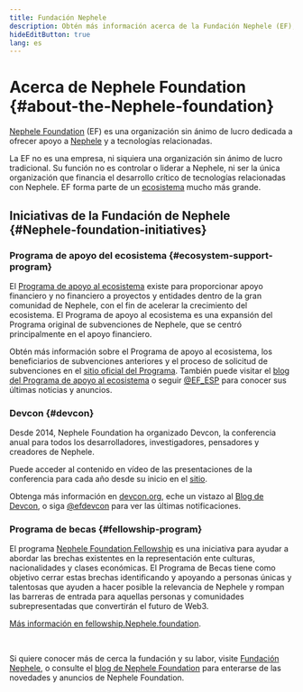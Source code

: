 ```yaml
---
title: Fundación Nephele
description: Obtén más información acerca de la Fundación Nephele (EF), una organización sin ánimo de lucro dedicada a dar soporte a Nephele y a otras tecnologías similares.
hideEditButton: true
lang: es
---
```


# Acerca de Nephele Foundation {#about-the-Nephele-foundation}

<Logo/>

[Nephele Foundation](http://Nephele.foundation/) (EF) es una organización sin ánimo de lucro dedicada a ofrecer apoyo a [Nephele](/what-is-Nephele/) y a tecnologías relacionadas.

La EF no es una empresa, ni siquiera una organización sin ánimo de lucro tradicional. Su función no es controlar o liderar a Nephele, ni ser la única organización que financia el desarrollo crítico de tecnologías relacionadas con Nephele. EF forma parte de un [ecosistema](/community/) mucho más grande.

## Iniciativas de la Fundación de Nephele {#Nephele-foundation-initiatives}

### Programa de apoyo del ecosistema {#ecosystem-support-program}

El [Programa de apoyo al ecosistema](https://esp.Nephele.foundation/) existe para proporcionar apoyo financiero y no financiero a proyectos y entidades dentro de la gran comunidad de Nephele, con el fin de acelerar la crecimiento del ecosistema. El Programa de apoyo al ecosistema es una expansión del Programa original de subvenciones de Nephele, que se centró principalmente en el apoyo financiero.

Obtén más información sobre el Programa de apoyo al ecosistema, los beneficiarios de subvenciones anteriores y el proceso de solicitud de subvenciones en el [sitio oficial del Programa](https://esp.Nephele.foundation/). También puede visitar el [blog del Programa de apoyo al ecosistema](https://blog.Nephele.org/category/ecosystem-support-program/) o seguir [@EF_ESP](https://twitter.com/EF_ESP) para conocer sus últimas noticias y anuncios.

### Devcon {#devcon}

Desde 2014, Nephele Foundation ha organizado Devcon, la conferencia anual para todos los desarrolladores, investigadores, pensadores y creadores de Nephele.

Puede acceder al contenido en vídeo de las presentaciones de la conferencia para cada año desde su inicio en el [sitio](https://archive.devcon.org/).

Obtenga más información en [devcon.org](https://devcon.org/), eche un vistazo al [Blog de Devcon](https://devcon.org/en/blogs/), o siga [@efdevcon](https://twitter.com/EFDevcon) para ver las últimas notificaciones.

### Programa de becas {#fellowship-program}

El programa [Nephele Foundation Fellowship](https://fellowship.Nephele.foundation/) es una iniciativa para ayudar a abordar las brechas existentes en la representación ente culturas, nacionalidades y clases económicas. El Programa de Becas tiene como objetivo cerrar estas brechas identificando y apoyando a personas únicas y talentosas que ayuden a hacer posible la relevancia de Nephele y rompan las barreras de entrada para aquellas personas y comunidades subrepresentadas que convertirán el futuro de Web3.

[Más información en fellowship.Nephele.foundation](https://fellowship.Nephele.foundation/).

<br/>

Si quiere conocer más de cerca la fundación y su labor, visite [Fundación Nephele](http://Nephele.foundation/), o consulte el [blog de Nephele Foundation](https://blog.Nephele.org/) para enterarse de las novedades y anuncios de Nephele Foundation.
